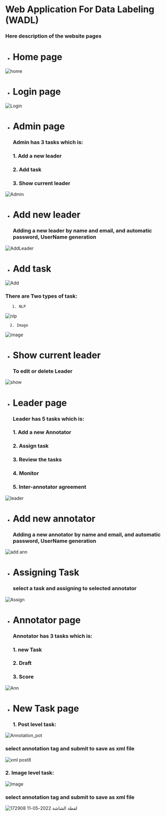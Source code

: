 # Web Application For Data Labeling (WADL)
  ### Here description of the website pages

* # Home page
![home](https://user-images.githubusercontent.com/86664682/169663269-b7458e4f-fe31-4782-b9df-545372606a00.png)
* # Login page
![Login](https://user-images.githubusercontent.com/86664682/169663118-9076d7b3-2827-4b1d-aee3-8c4129071822.png)
* # Admin page 
  ### Admin has 3 tasks which is:
   ###  1. Add a new leader
   ###  2. Add task 
   ###  3. Show current leader

![Admin](https://user-images.githubusercontent.com/86664682/169663408-317d364a-f025-47eb-8fdf-30bf28d1b8b4.png)
* # Add new leader
   ### Adding a new leader by name and email, and automatic password, UserName generation
![AddLeader](https://user-images.githubusercontent.com/86664682/169663606-e20f301e-2627-4fd6-a2e8-ce7f642b0b04.png)
* # Add task 
![Add](https://user-images.githubusercontent.com/86664682/169664089-58698c02-c931-4e83-9e39-896da55b567c.png)

  ### There are Two types of task:
       1. NLP
  ![nlp](https://user-images.githubusercontent.com/86664682/169663962-e2247ef2-f1b8-469e-9a90-7f4482ab8281.png)

      2. Image 
  ![image](https://user-images.githubusercontent.com/86664682/169664039-b6a3326a-08b2-43c4-912c-a6fada1213f9.png)

* # Show current leader
  ### To edit or delete Leader  
![show](https://user-images.githubusercontent.com/86664682/169664253-bf42d8bb-a28a-4887-a199-1c184d02ab1a.png)
* # Leader page 
  ### Leader has 5 tasks which is:
   ###  1. Add a new Annotator
   ###  2. Assign task
   ###  3. Review the tasks
   ###  4. Monitor
   ###  5. Inter-annotator agreement

![leader](https://user-images.githubusercontent.com/86664682/169665250-1bc77fab-a14a-40a1-bf74-adb1fb968969.png)
* # Add new annotator
   ### Adding a new annotator by name and email, and automatic password, UserName generation
![add ann](https://user-images.githubusercontent.com/86664682/169665383-0714cce6-1a95-42bf-a4da-5794a90a19d0.png)
* # Assigning Task
   ### select a task and assigning to selected annotator 
![Assign](https://user-images.githubusercontent.com/86664682/169665417-3b6fbd8f-e641-4210-9f25-5528f22ab1a4.png)
* # Annotator page 
  ### Annotator has 3 tasks which is:
   ###  1. new Task
   ###  2. Draft
   ###  3. Score
![Ann](https://user-images.githubusercontent.com/86664682/169665595-7ae4acf0-01d2-4e88-9e3d-d8aa80302517.png)
* # New Task page 
  ### 1. Post level task:
![Annotation_pot](https://user-images.githubusercontent.com/86664682/169665674-f9a30985-9545-42ce-8773-a4c157e42aea.png)
  ### select annotation tag and submit to save as xml file
![xml post8](https://user-images.githubusercontent.com/86664682/169665717-a715305a-4f65-41ad-bda8-e47e76ab6c69.png)
  ### 2. Image level task:
![Image](https://user-images.githubusercontent.com/86664682/169665750-ddbfa19f-362f-4268-aa80-78e115be648e.png)
  ### select annotation tag and submit to save as xml file
![لقطة الشاشة 2022-05-11 172908](https://user-images.githubusercontent.com/86664682/169665755-4164f0ce-ceb4-4223-86fa-50ebff33ceb2.png)

